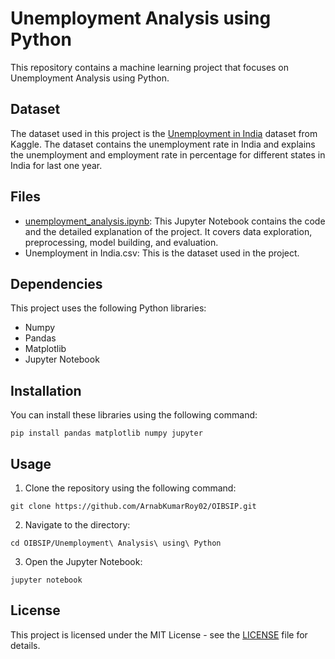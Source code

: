 # Unemployment Analysis using Python

This repository contains a machine learning project that focuses on Unemployment Analysis using Python. 

## Dataset

The dataset used in this project is the [Unemployment in India](https://www.kaggle.com/datasets/gokulrajkmv/unemployment-in-india) dataset from Kaggle. The dataset contains the unemployment rate in India and explains the unemployment and employment rate in percentage for different states in India for last one year.

## Files

 - [unemployment_analysis.ipynb](unemployment_analysis.ipynb): This Jupyter Notebook contains the code and the detailed explanation of the project. It covers data exploration, preprocessing, model building, and evaluation.
 - Unemployment in India.csv: This is the dataset used in the project.

## Dependencies

This project uses the following Python libraries:

 - Numpy
 - Pandas
 - Matplotlib
 - Jupyter Notebook

## Installation

You can install these libraries using the following command:

```shell
pip install pandas matplotlib numpy jupyter
```

## Usage

1. Clone the repository using the following command:

```shell
git clone https://github.com/ArnabKumarRoy02/OIBSIP.git
```

2. Navigate to the directory:

```shell
cd OIBSIP/Unemployment\ Analysis\ using\ Python
```

3. Open the Jupyter Notebook:

```shell
jupyter notebook
```

## License

This project is licensed under the MIT License - see the [LICENSE](https://github.com/ArnabKumarRoy02/OIBSIP/blob/main/LICENSE) file for details.
